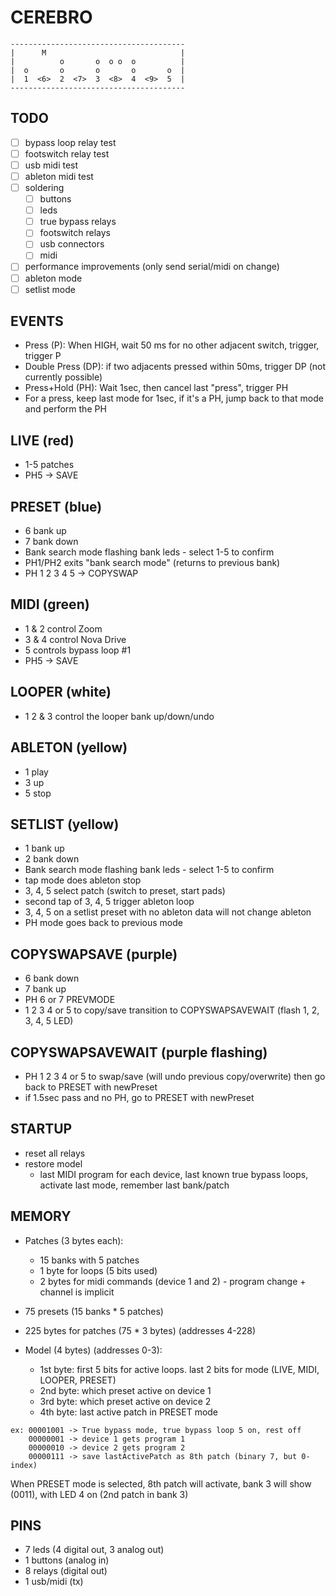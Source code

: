 # CEREBRO
```
---------------------------------------
|      M                              |
|          o       o  o o  o          |
|  o       o       o       o       o  |
|  1  <6>  2  <7>  3  <8>  4  <9>  5  |
---------------------------------------
```

## TODO

- [ ] bypass loop relay test
- [ ] footswitch relay test
- [ ] usb midi test
- [ ] ableton midi test
- [ ] soldering
  - [ ] buttons
  - [ ] leds
  - [ ] true bypass relays
  - [ ] footswitch relays
  - [ ] usb connectors
  - [ ] midi
- [ ] performance improvements (only send serial/midi on change)
- [ ] ableton mode
- [ ] setlist mode

## EVENTS
- Press (P): When HIGH, wait 50 ms for no other adjacent switch, trigger, trigger P
- Double Press (DP): if two adjacents pressed within 50ms, trigger DP (not currently possible)
- Press+Hold (PH): Wait 1sec, then cancel last "press", trigger PH
- For a press, keep last mode for 1sec, if it's a PH, jump back to that mode and perform the PH


## LIVE (red)
- 1-5 patches
- PH5 -> SAVE

## PRESET (blue)
- 6 bank up
- 7 bank down
- Bank search mode flashing bank leds - select 1-5 to confirm
- PH1/PH2 exits "bank search mode" (returns to previous bank)
- PH 1 2 3 4 5 -> COPYSWAP

## MIDI (green)
- 1 & 2 control Zoom
- 3 & 4 control Nova Drive
- 5 controls bypass loop #1
- PH5 -> SAVE

## LOOPER (white)
- 1 2 & 3 control the looper bank up/down/undo

## ABLETON (yellow)
- 1 play
- 3 up
- 5 stop

## SETLIST (yellow)
- 1 bank up
- 2 bank down
- Bank search mode flashing bank leds - select 1-5 to confirm
- tap mode does ableton stop
- 3, 4, 5 select patch (switch to preset, start pads)
- second tap of 3, 4, 5 trigger ableton loop
- 3, 4, 5 on a setlist preset with no ableton data will not change ableton
- PH mode goes back to previous mode

## COPYSWAPSAVE (purple)
- 6 bank down
- 7 bank up
- PH 6 or 7 PREVMODE
- 1 2 3 4 or 5 to copy/save transition to COPYSWAPSAVEWAIT (flash 1, 2, 3, 4, 5 LED)

## COPYSWAPSAVEWAIT (purple flashing)
- PH 1 2 3 4 or 5 to swap/save (will undo previous copy/overwrite) then go back to PRESET with newPreset
- if 1.5sec pass and no PH, go to PRESET with newPreset

## STARTUP
- reset all relays
- restore model
  - last MIDI program for each device, last known true bypass loops, activate last mode, remember last bank/patch

## MEMORY
- Patches (3 bytes each):
  - 15 banks with 5 patches
  - 1 byte for loops (5 bits used)
  - 2 bytes for midi commands (device 1 and 2) - program change + channel is implicit

- 75 presets (15 banks * 5 patches)
- 225 bytes for patches (75 * 3 bytes) (addresses 4-228)

- Model (4 bytes) (addresses 0-3):
  - 1st byte: first 5 bits for active loops. last 2 bits for mode (LIVE, MIDI, LOOPER, PRESET)
  - 2nd byte: which preset active on device 1
  - 3rd byte: which preset active on device 2
  - 4th byte: last active patch in PRESET mode

```
ex: 00001001 -> True bypass mode, true bypass loop 5 on, rest off
    00000001 -> device 1 gets program 1
    00000010 -> device 2 gets program 2
    00000111 -> save lastActivePatch as 8th patch (binary 7, but 0-index)
```

When PRESET mode is selected, 8th patch will activate, bank 3 will show (0011), with LED 4 on (2nd patch in bank 3)

## PINS
- 7 leds (4 digital out, 3 analog out)
- 1 buttons (analog in)
- 8 relays (digital out)
- 1 usb/midi (tx)
